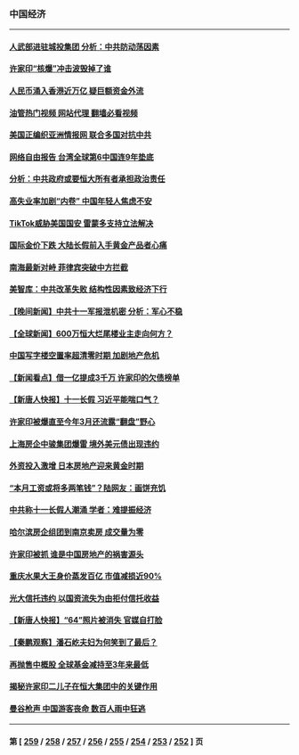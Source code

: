 ### 中国经济
---
#### [人武部进驻城投集团 分析：中共防动荡因素](../../pages/ncid283/n14089011.md?10060445) 
#### [许家印“核爆”冲击波毁掉了谁](../../pages/ncid283/n14088976.md?10060445) 
#### [人民币涌入香港近万亿 疑巨额资金外流](../../pages/ncid283/n14088950.md?10060445) 
#### [油管热门视频 网站代理 翻墙必看视频](http://138.2.39.72:81/youtube.html?epic-marker?10060445)
#### [美国正编织亚洲情报网 联合多国对抗中共](../../pages/ncid283/n14088883.md?10060445) 
#### [网络自由报告 台湾全球第6中国连9年垫底](../../pages/ncid283/n14088853.md?10060445) 
#### [分析：中共政府或要恒大所有者承担政治责任](../../pages/ncid283/n14088710.md?10060445) 
#### [高失业率加剧“内卷” 中国年轻人焦虑不安](../../pages/ncid283/n14088568.md?10060445) 
#### [TikTok威胁美国国安 雷蒙多支持立法解决](../../pages/ncid283/n14088741.md?10060445) 
#### [国际金价下跌 大陆长假前入手黄金产品者心痛](../../pages/ncid283/n14088665.md?10060445) 
#### [南海最新对峙 菲律宾突破中方拦截](../../pages/ncid283/n14088740.md?10060445) 
#### [美智库：中共改革失败 结构性因素致经济下行](../../pages/ncid283/n14088626.md?10060445) 
#### [【晚间新闻】中共十一军报泄机密 分析：军心不稳](../../pages/ncid283/n14088603.md?10060445) 
#### [【全球新闻】600万恒大烂尾楼业主走向何方？](../../pages/ncid283/n14088604.md?10060445) 
#### [中国写字楼空置率超清零时期 加剧地产危机](../../pages/ncid283/n14088541.md?10060445) 
#### [【新闻看点】借一亿提成3千万 许家印的欠债榜单](../../pages/ncid283/n14088327.md?10060445) 
#### [【新唐人快报】十一长假 习近平能喘口气？](../../pages/ncid283/n14088331.md?10060445) 
#### [许家印被爆直至今年3月还流露“翻盘”野心](../../pages/ncid283/n14088127.md?10060445) 
#### [上海房企中骏集团爆雷 境外美元债出现违约](../../pages/ncid283/n14088177.md?10060445) 
#### [外资投入激增 日本房地产迎来黄金时期](../../pages/ncid283/n14088134.md?10060445) 
#### [“本月工资或将多两笔钱”？陆网友：画饼充饥](../../pages/ncid283/n14087846.md?10060445) 
#### [中共称十一长假人潮涌 学者：难提振经济](../../pages/ncid283/n14087770.md?10060445) 
#### [哈尔滨房企组团到南京卖房 成交量为零](../../pages/ncid283/n14087847.md?10060445) 
#### [许家印被抓 谁是中国房地产的祸害源头](../../pages/ncid283/n14087540.md?10060445) 
#### [重庆水果大王身价蒸发百亿 市值减损近90%](../../pages/ncid283/n14087656.md?10060445) 
#### [光大信托违约 以国资流失为由拒付信托收益](../../pages/ncid283/n14087612.md?10060445) 
#### [【新唐人快报】“64”照片被消失 官媒自打脸](../../pages/ncid283/n14087604.md?10060445) 
#### [【秦鹏观察】潘石屹夫妇为何笑到了最后？](../../pages/ncid283/n14087597.md?10060445) 
#### [再抛售中概股 全球基金减持至3年来最低](../../pages/ncid283/n14087454.md?10060445) 
#### [揭秘许家印二儿子在恒大集团中的关键作用](../../pages/ncid283/n14087308.md?10060445) 
#### [曼谷枪声 中国游客丧命 数百人雨中狂逃](../../pages/ncid283/n14087437.md?10060445) 

---
#### 第 [ [259](./259.md?10060445) / [258](./258.md?10060445) / [257](./257.md?10060445) / [256](./256.md?10060445) / [255](./255.md?10060445) / [254](./254.md?10060445) / [253](./253.md?10060445) / [252](./252.md?10060445) ] 页
